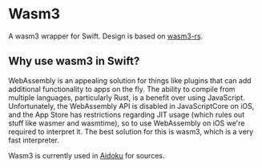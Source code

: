 # Wasm3

A wasm3 wrapper for Swift. Design is based on [wasm3-rs](https://github.com/wasm3/wasm3-rs).

## Why use wasm3 in Swift?

WebAssembly is an appealing solution for things like plugins that can add additional functionality to apps on the fly. The ability to compile from multiple languages, particularly Rust, is a benefit over using JavaScript. Unfortunately, the WebAssembly API is disabled in JavaScriptCore on iOS, and the App Store has restrictions regarding JIT usage (which rules out stuff like wasmer and wasmtime), so to use WebAssembly on iOS we're required to interpret it. The best solution for this is wasm3, which is a very fast interpreter.

Wasm3 is currently used in [Aidoku](https://github.com/Aidoku/Aidoku) for sources.
